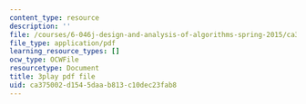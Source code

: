 ```yaml
---
content_type: resource
description: ''
file: /courses/6-046j-design-and-analysis-of-algorithms-spring-2015/ca375002d1545daab813c10dec23fab8_C6EWVBNCxsc.pdf
file_type: application/pdf
learning_resource_types: []
ocw_type: OCWFile
resourcetype: Document
title: 3play pdf file
uid: ca375002-d154-5daa-b813-c10dec23fab8
---
```

